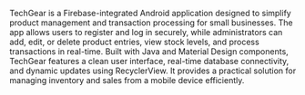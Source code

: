 TechGear is a Firebase-integrated Android application designed to simplify product management and transaction processing for small businesses. 
The app allows users to register and log in securely, while administrators can add, edit, or delete product entries, view stock levels, and process transactions in real-time. 
Built with Java and Material Design components, TechGear features a clean user interface, real-time database connectivity, and dynamic updates using RecyclerView. 
It provides a practical solution for managing inventory and sales from a mobile device efficiently.
